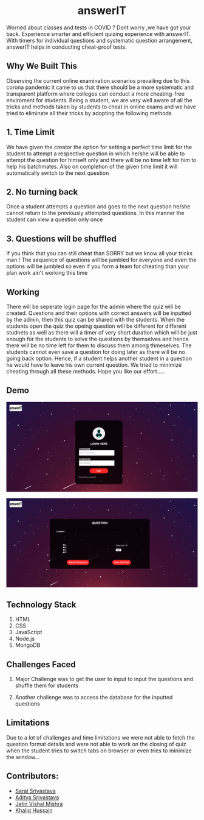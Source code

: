 <h1 align ="center">answerIT</h1>



Worried about classes and tests in COVID ?
Dont worry ,we have got your back. Experience smarter and efficient quizing experience with answerIT. With timers for individual questions and systematic question arrangement, answerIT helps in conducting cheat-proof tests.


## Why We Built This
Observing the current online examination scenarios prevailing due to this corona pandemic it came to us that there should be a more systematic and transparent platform where colleges can conduct a more cheating-free enviroment for students. Being a student, we are very well aware of all the tricks and methods taken by students to cheat in online exams and we have tried to eliminate all their tricks by adopting the following methods

## 1. Time Limit
We have given the creator the option for setting a perfect time limit for the student to attempt a respective question in which he/she will be able to attempt the question for himself only and there will be no time left for him to help his batchmates. Also on completion of the given time limit it will automatically switch to the next question

## 2. No turning back
Once a student attempts a question and goes to the next question he/she cannot return to the previously attempted questions. In this manner the student can view a question only once

## 3. Questions will be shuffled
If you think that you can still cheat than SORRY but we know all your tricks man ! The sequence of questions will be jumbled for everyone and even the options will be jumbled so even if you form a team for cheating than your plan work ain't working this time

## Working
There will be seperate login page for the admin where the quiz will be created. Questions and their options with correct answers will be inputted by the admin, then this quiz can be shared with the students. When the students open the quiz the opeing question will be different for different studnets as well as there will a timer of very short duration which will be just enough for the students to solve the questions by themselves and hence there will be no time left for them to discuss them among thmeselves. The students cannot even save a question for doing later as there will be no going back option. Hence, if a student helps another student in a question he would have to leave his own current question. We tried to minimize cheating through all these methods. Hope you like our effort.....

## Demo
<p align="center">
<img src="1.png"/>
 </p>
 
 <p align="center">
<img src="2.png"/>
 </p>

## Technology Stack
1. HTML
2. CSS
3. JavaScript
4. Node.js
5. MongoDB

## Challenges Faced
1. Major Challenge was to get the user to input to input the questions and shuffle them for students

2. Another challenge was to access the database for the inputted questions

## Limitations
Due to a lot of challenges and time limitations we were not able to fetch the question format details and were not able to work on the closing of quiz when the student tries to switch tabs on browser or even tries to minimize the window...

## Contributors:

* [Saral Srivastava](http://www.github.com/its-Easy)
* [Aditya Srivastava](http://www.github.com/adityaa22)
* [Jatin Vishal Mishra](https://github.com/jatinmishra517)
* [Khaliq Hussain](https://github.com/Khaliq-786)
  
